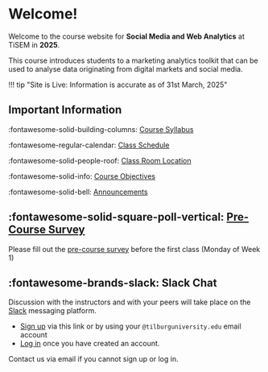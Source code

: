 # Welcome!

Welcome to the course website for **Social Media and Web Analytics** at TiSEM in **2025**.

This course introduces students to a marketing analytics toolkit that can be used to analyse data originating from digital markets and social media.


!!! tip "Site is Live: Information is accurate as of 31st March, 2025"


## Important Information


:fontawesome-solid-building-columns: [Course Syllabus](assets/smwa-syllabus-2025.pdf)

:fontawesome-regular-calendar: [Class Schedule](about/schedule)

:fontawesome-solid-people-roof: [Class Room Location](https://rooster.uvt.nl/schedule)

:fontawesome-solid-info: [Course Objectives](about/course_objectives)

:fontawesome-solid-bell: [Announcements](about/announcements)


## :fontawesome-solid-square-poll-vertical: [Pre-Course Survey](https://forms.gle/eu6TKzLSQXpe2p4i7)

Please fill out the [pre-course survey](https://forms.gle/eu6TKzLSQXpe2p4i7) before the first class (Monday of Week 1)

## :fontawesome-brands-slack: Slack Chat 

Discussion with the instructors and with your peers will take place on the [Slack](https://slack.com/) messaging platform.

* [Sign up](https://join.slack.com/t/tisem-smwa-2024/shared_invite/zt-2g6v0v4mb-drOMQGZUaSmt79MK6T3J4g) via this link or by using your `@tilburguniversity.edu` email account
* [Log in](https://tisem-smwa-2024.slack.com/) once you have created an account.

Contact us via email if you cannot sign up or log in.
